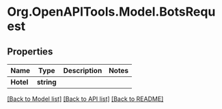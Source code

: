 # Org.OpenAPITools.Model.BotsRequest

## Properties

Name | Type | Description | Notes
------------ | ------------- | ------------- | -------------
**Hotel** | **string** |  | 

[[Back to Model list]](../README.md#documentation-for-models) [[Back to API list]](../README.md#documentation-for-api-endpoints) [[Back to README]](../README.md)

